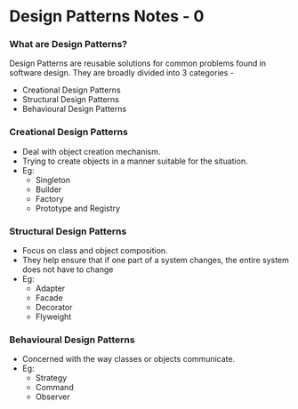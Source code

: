 # Design Patterns Notes - 0

### What are Design Patterns?

Design Patterns are reusable solutions for common problems found in software design. They are broadly divided into 3 categories -

- Creational Design Patterns
- Structural Design Patterns
- Behavioural Design Patterns

### Creational Design Patterns

- Deal with object creation mechanism.
- Trying to create objects in a manner suitable for the situation.
- Eg:
  - Singleton
  - Builder
  - Factory
  - Prototype and Registry

### Structural Design Patterns

- Focus on class and object composition.
- They help ensure that if one part of a system changes, the entire system does not have to change
- Eg:
  - Adapter
  - Facade
  - Decorator
  - Flyweight

### Behavioural Design Patterns

- Concerned with the way classes or objects communicate.
- Eg:
  - Strategy
  - Command
  - Observer
